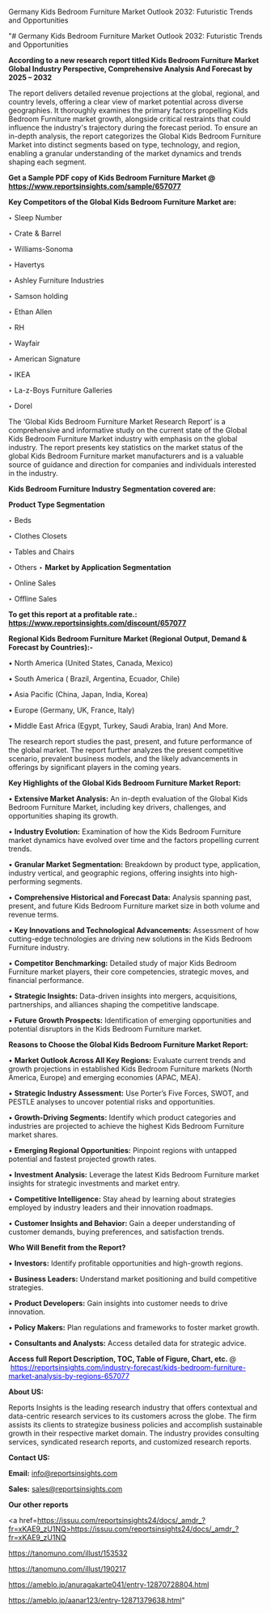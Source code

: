 Germany Kids Bedroom Furniture Market Outlook 2032: Futuristic Trends and Opportunities

"# Germany Kids Bedroom Furniture Market Outlook 2032: Futuristic Trends and Opportunities

<strong>According to a new research report titled Kids Bedroom Furniture Market Global Industry Perspective, Comprehensive Analysis And Forecast by 2025 – 2032</strong>

The report delivers detailed revenue projections at the global, regional, and country levels, offering a clear view of market potential across diverse geographies. It thoroughly examines the primary factors propelling Kids Bedroom Furniture market growth, alongside critical restraints that could influence the industry's trajectory during the forecast period. To ensure an in-depth analysis, the report categorizes the Global Kids Bedroom Furniture Market into distinct segments based on type, technology, and region, enabling a granular understanding of the market dynamics and trends shaping each segment.

<strong>Get a Sample PDF copy of Kids Bedroom Furniture Market </strong><strong>@<a href=https://www.reportsinsights.com/sample/657077 style=color:#0000ff;> https://www.reportsinsights.com/sample/657077</a></strong></font>

<strong>Key Competitors of the Global Kids Bedroom Furniture Market are:</strong>

‣ Sleep Number

‣ Crate & Barrel

‣ Williams-Sonoma

‣ Havertys

‣ Ashley Furniture Industries

‣ Samson holding

‣ Ethan Allen

‣ RH

‣ Wayfair

‣ American Signature

‣ IKEA

‣ La-z-Boys Furniture Galleries

‣ Dorel

The ‘Global Kids Bedroom Furniture Market Research Report’ is a comprehensive and informative study on the current state of the Global Kids Bedroom Furniture Market industry with emphasis on the global industry. The report presents key statistics on the market status of the global Kids Bedroom Furniture market manufacturers and is a valuable source of guidance and direction for companies and individuals interested in the industry.

<strong>Kids Bedroom Furniture Industry Segmentation covered are:</strong>

<strong>Product Type Segmentation</strong>

‣ Beds

‣ Clothes Closets

‣ Tables and Chairs

‣ Others
‣ 
<strong>Market by Application Segmentation</strong>

‣ Online Sales

‣ Offline Sales

<strong>To get this report at a profitable rate.: <a href=https://www.reportsinsights.com/discount/657077 style=color:#0000ff;>https://www.reportsinsights.com/discount/657077</a></strong></font>

<strong>Regional Kids Bedroom Furniture Market (Regional Output, Demand &amp; Forecast by Countries):-</strong>

• North America (United States, Canada, Mexico)

• South America ( Brazil, Argentina, Ecuador, Chile)

• Asia Pacific (China, Japan, India, Korea)

• Europe (Germany, UK, France, Italy)

• Middle East Africa (Egypt, Turkey, Saudi Arabia, Iran) And More.

The research report studies the past, present, and future performance of the global market. The report further analyzes the present competitive scenario, prevalent business models, and the likely advancements in offerings by significant players in the coming years.

<strong>Key Highlights of the Global Kids Bedroom Furniture Market Report:</strong>

• <strong>Extensive Market Analysis:</strong> An in-depth evaluation of the Global Kids Bedroom Furniture Market, including key drivers, challenges, and opportunities shaping its growth.

• <strong>Industry Evolution:</strong> Examination of how the Kids Bedroom Furniture market dynamics have evolved over time and the factors propelling current trends.

• <strong>Granular Market Segmentation:</strong> Breakdown by product type, application, industry vertical, and geographic regions, offering insights into high-performing segments.

• <strong>Comprehensive Historical and Forecast Data:</strong> Analysis spanning past, present, and future Kids Bedroom Furniture market size in both volume and revenue terms.

• <strong>Key Innovations and Technological Advancements:</strong> Assessment of how cutting-edge technologies are driving new solutions in the Kids Bedroom Furniture industry.

• <strong>Competitor Benchmarking:</strong> Detailed study of major Kids Bedroom Furniture market players, their core competencies, strategic moves, and financial performance.

• <strong>Strategic Insights:</strong> Data-driven insights into mergers, acquisitions, partnerships, and alliances shaping the competitive landscape.

• <strong>Future Growth Prospects:</strong> Identification of emerging opportunities and potential disruptors in the Kids Bedroom Furniture market.

<strong>Reasons to Choose the Global Kids Bedroom Furniture Market Report:</strong>

• <strong>Market Outlook Across All Key Regions:</strong> Evaluate current trends and growth projections in established Kids Bedroom Furniture markets (North America, Europe) and emerging economies (APAC, MEA).

• <strong>Strategic Industry Assessment:</strong> Use Porter’s Five Forces, SWOT, and PESTLE analyses to uncover potential risks and opportunities.

• <strong>Growth-Driving Segments:</strong> Identify which product categories and industries are projected to achieve the highest Kids Bedroom Furniture market shares.

• <strong>Emerging Regional Opportunities:</strong> Pinpoint regions with untapped potential and fastest projected growth rates.

• <strong>Investment Analysis:</strong> Leverage the latest Kids Bedroom Furniture market insights for strategic investments and market entry.

• <strong>Competitive Intelligence:</strong> Stay ahead by learning about strategies employed by industry leaders and their innovation roadmaps.

• <strong>Customer Insights and Behavior:</strong> Gain a deeper understanding of customer demands, buying preferences, and satisfaction trends.

<strong>Who Will Benefit from the Report?</strong>

• <strong>Investors:</strong> Identify profitable opportunities and high-growth regions.

• <strong>Business Leaders:</strong> Understand market positioning and build competitive strategies.

• <strong>Product Developers:</strong> Gain insights into customer needs to drive innovation.

• <strong>Policy Makers:</strong> Plan regulations and frameworks to foster market growth.

• <strong>Consultants and Analysts:</strong> Access detailed data for strategic advice.
</ul>
<strong>Access full Report Description, TOC, Table of Figure, Chart, etc. </strong>@  <a href=https://reportsinsights.com/industry-forecast/kids-bedroom-furniture-market-analysis-by-regions-657077 style=color:#0000ff;>https://reportsinsights.com/industry-forecast/kids-bedroom-furniture-market-analysis-by-regions-657077</a></font>

<strong><strong>About US</strong>:</strong>

Reports Insights is the leading research industry that offers contextual and data-centric research services to its customers across the globe. The firm assists its clients to strategize business policies and accomplish sustainable growth in their respective market domain. The industry provides consulting services, syndicated research reports, and customized research reports.

<strong>Contact US:</strong>

<p class=""""><b>Email:</b> <a href=mailto:info@reportsinsights.com>info@reportsinsights.com</a></p>
<p class=""""><b>Sales:</b> <a href=mailto:sales@reportsinsights.com>sales@reportsinsights.com</a></p>

<strong>Our other reports</strong>

<a href=https://issuu.com/reportsinsights24/docs/_amdr_?fr=xKAE9_zU1NQ>https://issuu.com/reportsinsights24/docs/_amdr_?fr=xKAE9_zU1NQ</a>

<a href=https://tanomuno.com/illust/153532>https://tanomuno.com/illust/153532</a>

<a href=https://tanomuno.com/illust/190217>https://tanomuno.com/illust/190217</a>

<a href=https://ameblo.jp/anuragakarte041/entry-12870728804.html>https://ameblo.jp/anuragakarte041/entry-12870728804.html</a>

<a href=https://ameblo.jp/aanar123/entry-12871379638.html>https://ameblo.jp/aanar123/entry-12871379638.html</a>"
